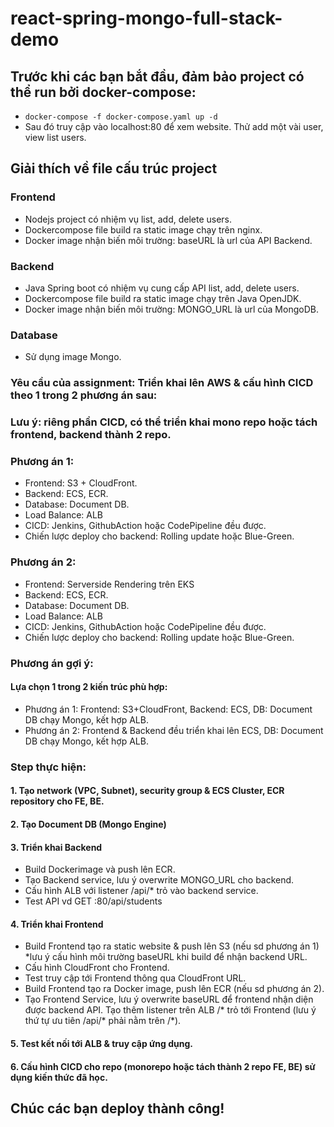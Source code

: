 # react-spring-mongo-full-stack-demo
## Trước khi các bạn bắt đầu, đảm bảo project có thể run bởi docker-compose:
- ```docker-compose -f docker-compose.yaml up -d```
- Sau đó truy cập vào localhost:80 để xem website. Thử add một vài user, view list users.

## Giải thích về file cấu trúc project
### Frontend
- Nodejs project có nhiệm vụ list, add, delete users.
- Dockercompose file build ra static image chạy trên nginx.
- Docker image nhận biến môi trường: baseURL là url của API Backend.
### Backend
- Java Spring boot có nhiệm vụ cung cấp API list, add, delete users.
- Dockercompose file build ra static image chạy trên Java OpenJDK.
- Docker image nhận biến môi trường: MONGO_URL là url của MongoDB.
### Database
- Sử dụng image Mongo.

### Yêu cầu của assignment: Triển khai lên AWS & cấu hình CICD theo 1 trong 2 phương án sau:
### Lưu ý: riêng phần CICD, có thể triển khai mono repo hoặc tách frontend, backend thành 2 repo.
### Phương án 1:
- Frontend: S3 + CloudFront.
- Backend: ECS, ECR.
- Database: Document DB.
- Load Balance: ALB
- CICD: Jenkins, GithubAction hoặc CodePipeline đều được.
- Chiến lược deploy cho backend: Rolling update hoặc Blue-Green.

### Phương án 2:
- Frontend: Serverside Rendering trên EKS
- Backend: ECS, ECR.
- Database: Document DB.
- Load Balance: ALB
- CICD: Jenkins, GithubAction hoặc CodePipeline đều được.
- Chiến lược deploy cho backend: Rolling update hoặc Blue-Green.

### Phương án gợi ý:
#### ⁠Lựa chọn 1 trong 2 kiến trúc phù hợp: 

- Phương án 1: Frontend: S3+CloudFront, Backend: ECS, DB: Document DB chạy Mongo, kết hợp ALB.
- Phương án 2: Frontend & Backend đều triển khai lên ECS, DB: Document DB chạy Mongo, kết hợp ALB.
### Step thực hiện:
#### 1. Tạo network (VPC, Subnet), security group & ECS Cluster, ECR repository cho FE, BE.
#### 2. Tạo Document DB (Mongo Engine)
#### 3. ⁠Triển khai Backend
- Build Dockerimage và push lên ECR. 
- Tạo Backend service, lưu ý overwrite MONGO_URL cho backend. 
- Cấu hình ALB với listener /api/* trỏ vào backend service. 
- Test API vd GET <domain-alb>:80/api/students
#### 4. Triển khai Frontend
- Build Frontend tạo ra static website & push lên S3 (nếu sd phương án 1) *lưu ý cấu hình môi trường baseURL khi build để nhận backend URL.
- Cấu hình CloudFront cho Frontend.
- Test truy cập tới Frontend thông qua CloudFront URL.
- Build Frontend tạo ra Docker image, push lên ECR (nếu sd phương án 2).
- Tạo Frontend Service, lưu ý overwrite baseURL để frontend nhận diện được backend API. Tạo thêm listener trên ALB /* trỏ tới Frontend (lưu ý thứ tự ưu tiên /api/* phải nằm trên /*).
#### 5. Test kết nối tới ALB & truy cập ứng dụng.
#### 6. Cấu hình CICD cho repo (monorepo hoặc tách thành 2 repo FE, BE) sử dụng kiến thức đã học.
## Chúc các bạn deploy thành công!

